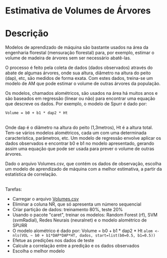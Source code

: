 # Estimativa de Volumes de Árvores

# Descrição

Modelos de aprendizado de máquina são bastante usados na área da engenharia florestal (mensuração florestal) para, por exemplo, estimar o volume de madeira de árvores sem ser necessário abatê-las. <br>

O processo é feito pela coleta de dados (dados observados) através do abate de algumas árvores, onde sua altura, diâmetro na altura do peito (dap), etc, são medidos de forma exata. Com estes dados, treina-se um modelo de AM que pode estimar o volume de outras árvores da população. <br>

Os modelos, chamados alométricos, são usados na área há muitos anos e são baseados em regressão (linear ou não) para encontrar uma equação que descreve os dados. Por exemplo, o modelo de Spurr é dado por: <br>

`Volume = b0 + b1 * dap2 * Ht` <br> <br>

Onde dap é o diâmetro na altura do peito (1,3metros), Ht é a altura total. Tem-se vários modelos alométricos, cada um com uma determinada característica, parâmetros, etc. Um modelo de regressão envolve aplicar os dados observados e encontrar b0 e b1 no modelo apresentado, gerando assim uma equação que pode ser usada para prever o volume de outras árvores. <br>

Dado o arquivo Volumes.csv, que contém os dados de observação, escolha um modelo de aprendizado de máquina com a melhor estimativa, a partir da estatística de correlação. <br> <br>

Tarefas:
- Carregar o arquivo [Volumes.csv](http://www.razer.net.br/datasets/Volumes.csv)
- Eliminar a coluna NR, que só apresenta um número sequencial
- Criar partição de dados: treinamento 80%, teste 20%
- Usando o pacote "caret", treinar os modelos: Random Forest (rf), SVM (svmRadial), Redes Neurais (neuralnet) e o modelo alométrico de SPURR
- O modelo alométrico é dado por: Volume = b0 + b1 * dap2 * Ht `alom <- nls(VOL ~ b0 + b1*DAP*DAP*HT, dados, start=list(b0=0.5, b1=0.5))`
- Efetue as predições nos dados de teste
- Calcule a correlação entre a predição e os dados observados
- Escolha o melhor modelo
